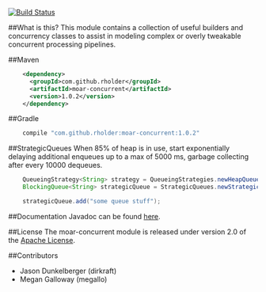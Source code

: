 [![Build Status](https://travis-ci.org/rholder/moar-concurrent.png)](https://travis-ci.org/rholder/moar-concurrent)

##What is this?
This module contains a collection of useful builders and concurrency classes to
assist in modeling complex or overly tweakable concurrent processing pipelines.

##Maven
```xml
    <dependency>
      <groupId>com.github.rholder</groupId>
      <artifactId>moar-concurrent</artifactId>
      <version>1.0.2</version>
    </dependency>

```
##Gradle
```groovy
    compile "com.github.rholder:moar-concurrent:1.0.2"
```

##StrategicQueues
When 85% of heap is in use, start exponentially delaying additional enqueues up
to a max of 5000 ms, garbage collecting after every 10000 dequeues.
```java
    QueueingStrategy<String> strategy = QueueingStrategies.newHeapQueueingStrategy(0.85, 5000, 10000);
    BlockingQueue<String> strategicQueue = StrategicQueues.newStrategicLinkedBlockingQueue(strategy);

    strategicQueue.add("some queue stuff");
```

##Documentation
Javadoc can be found [here](http://rholder.github.com/moar-concurrent/javadoc/1.0.2).

##License
The moar-concurrent module is released under version 2.0 of the
[Apache License](http://www.apache.org/licenses/LICENSE-2.0).

##Contributors
* Jason Dunkelberger (dirkraft)
* Megan Galloway (megallo)